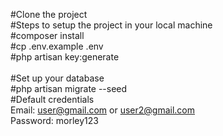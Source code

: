 #Clone the project <br>
#Steps to setup the project in your local machine  <br>
#composer install <br>
#cp .env.example .env <br>
#php artisan key:generate <br> <br>
#Set up your database <br>
#php artisan migrate --seed <br>
#Default credentials <br>
Email: user@gmail.com or user2@gmail.com <br>
Password: morley123 <br>